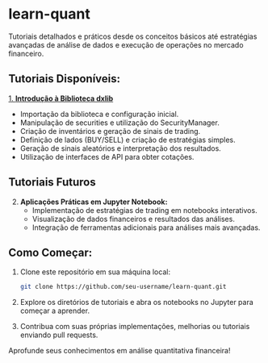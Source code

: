 # learn-quant
Tutoriais detalhados e práticos desde os conceitos básicos até estratégias avançadas de análise de dados e execução de operações no mercado financeiro.

## Tutoriais Disponíveis:

[1. **Introdução à Biblioteca dxlib**](https://colab.research.google.com/drive/1tDwkt84SdKTm7w5tAPRGYvMGKwMx5GYK?usp=sharing)
   - Importação da biblioteca e configuração inicial.
   - Manipulação de securities e utilização do SecurityManager.
   - Criação de inventários e geração de sinais de trading.
   - Definição de lados (BUY/SELL) e criação de estratégias simples.
   - Geração de sinais aleatórios e interpretação dos resultados.
   - Utilização de interfaces de API para obter cotações.

## Tutoriais Futuros

2. **Aplicações Práticas em Jupyter Notebook:**
   - Implementação de estratégias de trading em notebooks interativos.
   - Visualização de dados financeiros e resultados das análises.
   - Integração de ferramentas adicionais para análises mais avançadas.


## Como Começar:

1. Clone este repositório em sua máquina local:
   ```bash
   git clone https://github.com/seu-username/learn-quant.git
   ```
   
2. Explore os diretórios de tutoriais e abra os notebooks no Jupyter para começar a aprender.

3. Contribua com suas próprias implementações, melhorias ou tutoriais enviando pull requests.

Aprofunde seus conhecimentos em análise quantitativa financeira!